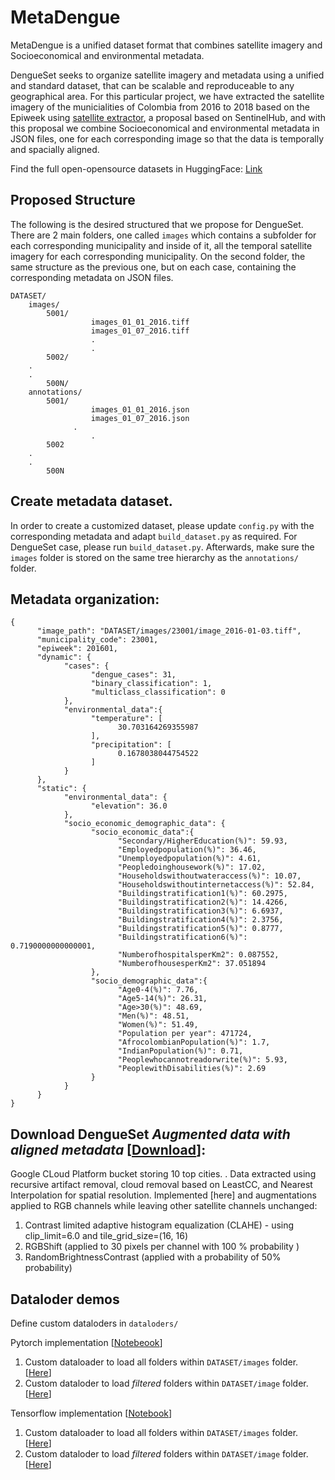 # MetaDengue

MetaDengue is a unified dataset format that combines satellite imagery and Socioeconomical and environmental metadata.

DengueSet seeks to organize satellite imagery and metadata using a unified and standard dataset, that can be scalable and reproduceable to any geographical area. For this particular project, we have extracted the satellite imagery of the municialities of Colombia from 2016 to 2018 based on the Epiweek using [satellite extractor](https://github.com/sebasmos/satellite.extractor), a proposal based on SentinelHub, and with this proposal we combine Socioeconomical and environmental metadata in JSON files, one for each corresponding image so that the data is temporally and spacially aligned. 

Find the full open-opensource datasets in HuggingFace: [Link](https://huggingface.co/MITCriticalData)


## Proposed Structure 

The following is the desired structured that we propose for DengueSet. There are 2 main folders, one called `images` which contains a subfolder for each corresponding municipality and inside of it, all the temporal satellite imagery for each corresponding municipality. On the second folder, the same structure as the previous one, but on each case, containing the corresponding metadata on JSON files.

```
DATASET/ 
	images/
		5001/
                  images_01_01_2016.tiff
                  images_01_07_2016.tiff
                  .
                  .
		5002/
    .
    .
		500N/
	annotations/
		5001/
                  images_01_01_2016.json
                  images_01_07_2016.json
		      .
                  .
		5002
    .
    .
		500N
```


## Create metadata dataset.

In order to create a customized dataset, please update `config.py` with the corresponding metadata and adapt `build_dataset.py` as required. For DengueSet case, please run `build_dataset.py`. Afterwards, make sure the `images` folder is stored on the same tree hierarchy as the `annotations/` folder.


## Metadata organization: 

```
{
      "image_path": "DATASET/images/23001/image_2016-01-03.tiff",
      "municipality_code": 23001,
      "epiweek": 201601,
      "dynamic": {
            "cases": {
                  "dengue_cases": 31,
                  "binary_classification": 1,
                  "multiclass_classification": 0
            },
            "environmental_data":{
                  "temperature": [
                        30.703164269355987
                  ],
                  "precipitation": [
                        0.1678038044754522
                  ]
            }
      },
      "static": {
            "environmental_data": {
                  "elevation": 36.0
            },
            "socio_economic_demographic_data": {
                  "socio_economic_data":{
                        "Secondary/HigherEducation(%)": 59.93,
                        "Employedpopulation(%)": 36.46,
                        "Unemployedpopulation(%)": 4.61,
                        "Peopledoinghousework(%)": 17.02,
                        "Householdswithoutwateraccess(%)": 10.07,
                        "Householdswithoutinternetaccess(%)": 52.84,
                        "Buildingstratification1(%)": 60.2975,
                        "Buildingstratification2(%)": 14.4266,
                        "Buildingstratification3(%)": 6.6937,
                        "Buildingstratification4(%)": 2.3756,
                        "Buildingstratification5(%)": 0.8777,
                        "Buildingstratification6(%)": 0.7190000000000001,
                        "NumberofhospitalsperKm2": 0.087552,
                        "NumberofhousesperKm2": 37.051894
                  },
                  "socio_demographic_data":{
                        "Age0-4(%)": 7.76,
                        "Age5-14(%)": 26.31,
                        "Age>30(%)": 48.69,
                        "Men(%)": 48.51,
                        "Women(%)": 51.49,
                        "Population per year": 471724,
                        "AfrocolombianPopulation(%)": 1.7,
                        "IndianPopulation(%)": 0.71,
                        "Peoplewhocannotreadorwrite(%)": 5.93,
                        "PeoplewithDisabilities(%)": 2.69
                  }
            }
      }
}
```

## Download DengueSet *Augmented data with aligned metadata* [[Download](https://console.cloud.google.com/storage/browser/colombia_sebasmos/DATASET_augmented/DATASET_augmented_v1/annotations/23001?pageState=(%22StorageObjectListTable%22:(%22f%22:%22%255B%255D%22))&project=mit-hst-dengue&prefix=&forceOnObjectsSortingFiltering=false)]:
Google CLoud Platform bucket storing 10 top cities. . Data extracted using recursive artifact removal, cloud removal based on LeastCC, and Nearest Interpolation for spatial resolution. Implemented [here] and augmentations applied to RGB channels while leaving other satellite channels unchanged:
 
1. Contrast limited adaptive histogram equalization (CLAHE) - using  clip_limit=6.0 and  tile_grid_size=(16, 16)
1. RGBShift (applied to 30 pixels per channel with 100 % probability )
1. RandomBrightnessContrast (applied with a probability of 50% probability)

## Dataloder demos

Define custom dataloders in `dataloders/`

Pytorch implementation [[Notebeook](https://github.com/sebasmos/MetaDengue/blob/main/PytorchDataloders%20demo.ipynb)]

1. Custom dataloader to load all folders within `DATASET/images` folder. [[Here](https://github.com/sebasmos/MetaDengue/blob/main/dataloaders/vanilla_dataloader.py)] 
1. Custom dataloder to load *filtered* folders within `DATASET/image` folder. [[Here](https://github.com/sebasmos/MetaDengue/blob/main/dataloaders/filtered_dataloader.py)]
      

Tensorflow implementation [[Notebook](https://github.com/sebasmos/MetaDengue/blob/main/TensorFlowDataloders%20demo.ipynb)] 
1. Custom dataloader to load all folders within `DATASET/images` folder. [[Here](https://github.com/sebasmos/MetaDengue/blob/main/dataloaders/tfvanilla_dataloader.py)]
1. Custom dataloder to load *filtered* folders within `DATASET/image` folder. [[Here](https://github.com/sebasmos/MetaDengue/blob/main/dataloaders/tffiltered_dataloader.py)]
